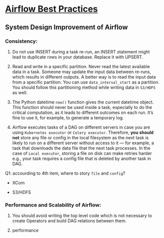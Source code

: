 # [Airflow Best Practices](https://airflow.apache.org/docs/apache-airflow/stable/best-practices.html)

## System Design Improvement of Airflow

### Consistency:

1. Do not use INSERT during a task re-run, an INSERT statement might lead to duplicate rows in your database. Replace it with UPSERT.

2. Read and write in a specific partition. Never read the latest available data in a task. Someone may update the input data between re-runs, which results in different outputs. A better way is to read the input data from a specific partition. You can use `data_interval_start` as a partition. You should follow this partitioning method while writing data in `S3/HDFS` as well.

3. The Python datetime `now()` function gives the current datetime object. This function should never be used inside a task, especially to do the critical computation, as it leads to different outcomes on each run. It’s fine to use it, for example, to generate a temporary log.

4. Airflow executes tasks of a DAG on different servers in case you are using `Kubernetes executor` or `Celery executor`. Therefore, **you should not** store any file or config in the local filesystem as the next task is likely to run on a different server without access to it — for example, a task that downloads the data file that the next task processes. In the case of `Local executor`, storing a file on disk can make retries harder e.g., your task requires a config file that is deleted by another task in DAG.

Q1: accourding to 4th item, where to story `file` and `config`?

* XCom

* S3/HDFS

### Performance and Scalability of Airflow:

1. You should avoid writing the top level code which is not necessary to create Operators and build DAG relations between them.

2. performance

